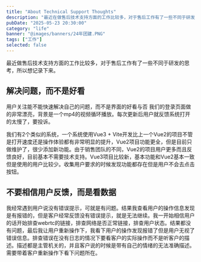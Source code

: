 ```yaml
---
title: "About Technical Support Thoughts"
description: "最近在做售后技术支持方面的工作比较多，对于售后工作有了一些不同于研发的思考，所以想记录下来。"
pubDate: "2025-05-23 20:30:00"
category: "life"
banner: "@images/banners/24年团建.PNG"
tags: ["工作"]
selected: false
---
```


最近做售后技术支持方面的工作比较多，对于售后工作有了一些不同于研发的思考，所以想记录下来。 

## 解决问题，而不是好看
用户关注能不能快速解决自己的问题，而不是界面的好看与否
我们的登录页面做的非常漂亮，背景是一个mp4的视频循环播放。每次更新后用户就反馈系统打开的太慢了，要投诉。

我们有2个类似的系统，一个系统使用Vue3 + Vite开发比上一个Vue2的项目不管是打开速度还是操作体验都有非常明显的提升，Vue2项目功能更全，但是目前只做维护了，很少添加新功能。由于销售团队的不同，Vue2的项目用户更多而且反馈良好，目前基本不需要技术支持。Vue3项目比较新，基本功能和Vue2基本一致但是使用的用户比较少。收集用户要求的时候发现功能都存在但是用户不会去点击按钮。

## 不要相信用户反馈，而是看数据
我经常遇到用户说没有错误提示，可就是有问题。结果我查看用户的操作信息发现是有报错的，但是客户经常反馈没有错误提示，就是无法继续。我一开始相信用户的话开始排查webrtc的链接，排查网络是否正常链接，排查用户状态。结果都没有问题，最后我让用户重新操作下，我看下用户的操作发现报错了但是用户无视了错误信息。排查错误在没有日志的情况下要看客户的实际操作而不是听客户的描述。描述都是主管机关的，并且客户说的时候是带有自己的情绪的无法准确描述。需要带着客户重新操作下看下问题所在。
